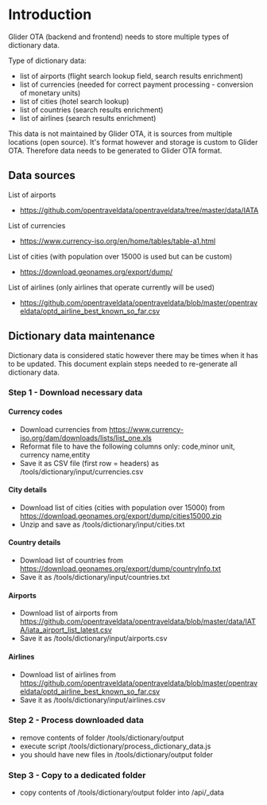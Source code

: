 # Introduction
Glider OTA (backend and frontend) needs to store multiple types of dictionary data.

Type of dictionary data:
* list of airports (flight search lookup field, search results enrichment)
* list of currencies (needed for correct payment processing - conversion of monetary units)
* list of cities (hotel search lookup)
* list of countries (search results enrichment)
* list of airlines (search results enrichment)

This data is not maintained by Glider OTA, it is sources from multiple locations (open source).
It's format however and storage is custom to Glider OTA.
Therefore data needs to be generated to Glider OTA format.

## Data sources

List of airports
* https://github.com/opentraveldata/opentraveldata/tree/master/data/IATA

List of currencies 
* https://www.currency-iso.org/en/home/tables/table-a1.html

List of cities (with population over 15000 is used but can be custom)
* https://download.geonames.org/export/dump/

List of airlines (only airlines that operate currently will be used)
* https://github.com/opentraveldata/opentraveldata/blob/master/opentraveldata/optd_airline_best_known_so_far.csv

## Dictionary data maintenance
Dictionary data is considered static however there may be times when it has to be updated.
This document explain steps needed to re-generate all dictionary data.

### Step 1 - Download necessary data 

#### Currency codes 
* Download currencies from https://www.currency-iso.org/dam/downloads/lists/list_one.xls
* Reformat file to have the following columns only: code,minor unit, currency name,entity 
* Save it as CSV file (first row = headers) as /tools/dictionary/input/currencies.csv

#### City details
* Download list of cities (cities with population over 15000) from https://download.geonames.org/export/dump/cities15000.zip
* Unzip and save as /tools/dictionary/input/cities.txt

#### Country details
* Download list of countries from https://download.geonames.org/export/dump/countryInfo.txt
* Save it as /tools/dictionary/input/countries.txt

#### Airports
* Download list of airports from https://github.com/opentraveldata/opentraveldata/blob/master/data/IATA/iata_airport_list_latest.csv 
* Save it as /tools/dictionary/input/airports.csv

#### Airlines
* Download list of airlines from https://github.com/opentraveldata/opentraveldata/blob/master/opentraveldata/optd_airline_best_known_so_far.csv 
* Save it as /tools/dictionary/input/airlines.csv


### Step 2 - Process downloaded data 

* remove contents of folder /tools/dictionary/output
* execute script /tools/dictionary/process_dictionary_data.js
* you should have new files in /tools/dictionary/output folder

### Step 3 - Copy to a dedicated folder 

* copy contents of /tools/dictionary/output folder into /api/_data
